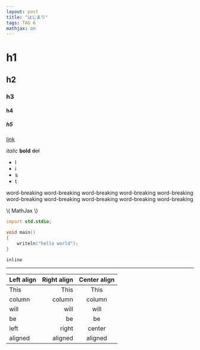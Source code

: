```yaml
---
layout: post
title: "はじまり"
tags: TAG 6
mathjax: on
---
```


# h1
## h2
### h3
#### h4
##### h5

[link](#)

*italic* **bold** ~~del~~

- l
- i
- s
- t

word-breaking word-breaking word-breaking word-breaking word-breaking word-breaking word-breaking word-breaking word-breaking word-breaking

\\( MathJax \\)

```d
import std.stdio;

void main()
{
    writeln("hello world");
}
```

`inline`

---

| Left align | Right align | Center align |
|:-----------|------------:|:------------:|
| This       | This        | This         |
| column     | column      | column       |
| will       | will        | will         |
| be         | be          | be           |
| left       | right       | center       |
| aligned    | aligned     | aligned      |
